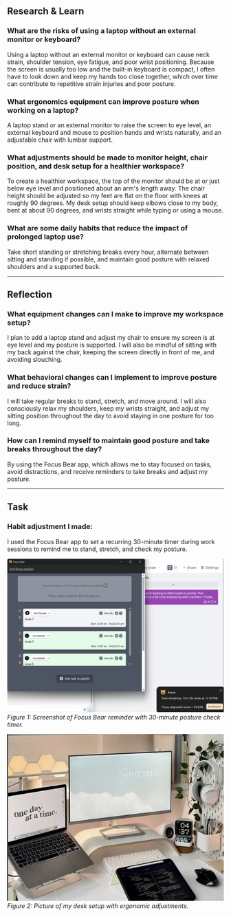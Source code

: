 ## Research & Learn

### What are the risks of using a laptop without an external monitor or keyboard?
Using a laptop without an external monitor or keyboard can cause neck strain, shoulder tension, eye fatigue, and poor wrist positioning. Because the screen is usually too low and the built-in keyboard is compact, I often have to look down and keep my hands too close together, which over time can contribute to repetitive strain injuries and poor posture.

### What ergonomics equipment can improve posture when working on a laptop?
A laptop stand or an external monitor to raise the screen to eye level, an external keyboard and mouse to position hands and wrists naturally, and an adjustable chair with lumbar support.

### What adjustments should be made to monitor height, chair position, and desk setup for a healthier workspace?
To create a healthier workspace, the top of the monitor should be at or just below eye level and positioned about an arm's length away. The chair height should be adjusted so my feet are flat on the floor with knees at roughly 90 degrees. My desk setup should keep elbows close to my body, bent at about 90 degrees, and wrists straight while typing or using a mouse.

### What are some daily habits that reduce the impact of prolonged laptop use?
Take short standing or stretching breaks every hour, alternate between sitting and standing if possible, and maintain good posture with relaxed shoulders and a supported back.

---

## Reflection

### What equipment changes can I make to improve my workspace setup?
I plan to add a laptop stand and adjust my chair to ensure my screen is at eye level and my posture is supported. I will also be mindful of sitting with my back against the chair, keeping the screen directly in front of me, and avoiding slouching.

### What behavioral changes can I implement to improve posture and reduce strain?
I will take regular breaks to stand, stretch, and move around. I will also consciously relax my shoulders, keep my wrists straight, and adjust my sitting position throughout the day to avoid staying in one posture for too long.

### How can I remind myself to maintain good posture and take breaks throughout the day?
By using the Focus Bear app, which allows me to stay focused on tasks, avoid distractions, and receive reminders to take breaks and adjust my posture.

---

## Task

### Habit adjustment I made:
I used the Focus Bear app to set a recurring 30-minute timer during work sessions to remind me to stand, stretch, and check my posture.

![Focus Bear Usage](../../img/issue8.png)  
*Figure 1: Screenshot of Focus Bear reminder with 30-minute posture check timer.*  

![Desk Setup](../../img/issue8.2.png)  
*Figure 2: Picture of my desk setup with ergonomic adjustments.*
